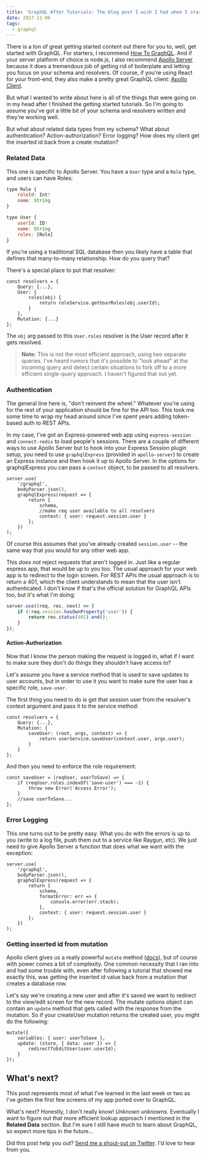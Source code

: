 ```yaml
---
title: 'GraphQL After Tutorials: The blog post I wish I had when I started'
date: 2017-11-06
tags:
  - graphql
---
```


There is a ton of great getting started content out there for you to, well, get started with GraphQL. For starters, I recommend [How To GraphQL](https://www.howtographql.com/). And if your server platform of choice is node.js, I also recommend [Apollo Server](https://github.com/apollographql/apollo-server) because it does a tremendous job of getting rid of boilerplate and letting you focus on your schema and resolvers. Of course, if you're using React for your front-end, they also make a pretty great GraphQL client: [Apollo Client](https://github.com/apollographql/apollo-client).

But what I wanted to write about here is all of the things that were going on in my head after I finished the getting started tutorials. So I'm going to assume you've got a little bit of your schema and resolvers written and they're working well.

But what about related data types from my schema? What about authentication? Action-authorization? Error logging? How does my client get the inserted id back from a create mutation?

### Related Data

This one is specific to Apollo Server. You have a `User` type and a `Role` type, and users can have Roles:

```js
type Role {
	roleId: Int!
	name: String
}

type User {
	userId: ID!
	name: String
	roles: [Role]
}
```

If you're using a traditional SQL database then you likely have a table that defines that many-to-many relationship. How do you query that?

There's a special place to put that resolver:

```js/3-7
const resolvers = {
	Query: {...},
	User: {
		roles(obj) {
			return roleService.getUserRoles(obj.userId);
		}
	},
	Mutation: {...}
};
```

The `obj` arg passed to this `User.roles` resolver is the User record after it gets resolved.

> **Note:** This is not the most efficient approach, using two separate queries. I've heard rumors that it's possible to "look ahead" at the incoming query and detect certain situations to fork off to a more efficient single-query approach. I haven't figured that out yet.

### Authentication

The general line here is, "don't reinvent the wheel." Whatever you're using for the rest of your application should be fine for the API too. This took me some time to wrap my head around since I've spent years adding token-based auth to REST APIs.

In my case, I've got an Express-powered web app using `express-session` and `connect-redis` to load people's sessions. There are a couple of different ways to use Apollo Server but to hook into your Express Session plugin setup, you need to use `graphqlExpress` (provided in `apollo-server`) to create an Express instance and then hook it up to Apollo Server. In the options for graphqlExpress you can pass a `context` object, to be passed to all resolvers.

```js/7-8
server.use(
	'/graphql',
	bodyParser.json(),
	graphqlExpress(request => {
		return {
			schema,
			//make req user available to all resolvers
			context: { user: request.session.user }
		};
	})
);
```

Of course this assumes that you've already created `session.user` -- the same way that you would for any other web app.

This _does not_ reject requests that aren't logged in. Just like a regular express app, that would be up to you too. The usual approach for your web app is to redirect to the login screen. For REST APIs the usual approach is to return a 401, which the client understands to mean that the user isn't authenticated. I don't know if that's the official solution for GraphQL APIs too, but it's what I'm doing:

```js
server.use((req, res, next) => {
	if (!req.session.hasOwnProperty('user')) {
		return res.status(401).end();
	}
});
```

#### Action-Authorization

Now that I know the person making the request is logged in, what if I want to make sure they don't do things they shouldn't have access to?

Let's assume you have a service method that is used to save updates to user accounts, but in order to use it you want to make sure the user has a specific role, `save-user`.

The first thing you need to do is get that session user from the resolver's context argument and pass it to the service method:

```js/4-5
const resolvers = {
	Query: {...},
	Mutation: {
		saveUser: (root, args, context) => {
			return userService.saveUser(context.user, args.user);
		}
	}
};
```

And then you need to enforce the role requirement:

```js/2-3
const saveUser = (reqUser, userToSave) => {
	if (reqUser.roles.indexOf('save-user') === -1) {
		throw new Error('Access Error');
	}
	//save userToSave...
};
```

### Error Logging

This one turns out to be pretty easy. What you do with the errors is up to you (write to a log file, push them out to a service like Raygun, etc). We just need to give Apollo Server a function that does what we want with the exception:

```javascript/7
server.use(
	'/graphql',
	bodyParser.json(),
	graphqlExpress(request => {
		return {
			schema,
			formatError: err => {
				console.error(err.stack);
			},
			context: { user: request.session.user }
		};
	})
);
```

### Getting inserted id from mutation

Apollo client gives us a really powerful `mutate` method ([docs](https://www.apollographql.com/docs/react/basics/mutations.html#calling-mutations)), but of course with power comes a bit of complexity. One common necessity that I ran into and had some trouble with, even after following a tutorial that showed me exactly this, was getting the inserted id value back from a mutation that creates a database row.

Let's say we're creating a new user and after it's saved we want to redirect to the view/edit screen for the new record. The mutate options object can contain an `update` method that gets called with the response from the mutation. So if your createUser mutation returns the created user, you might do the following:

```js/3-4
mutate({
	variables: { user: userToSave },
	update: (store, { data: user }) => {
		redirectToEditUser(user.userId);
	}
});
```

## What's next?

This post represents most of what I've learned in the last week or two as I've gotten the first few screens of my app ported over to GraphQL.

What's next? Honestly, I don't really know! _Unknown unknowns._ Eventually I want to figure out that more efficient lookup approach I mentioned in the **Related Data** section. But I'm sure I still have much to learn about GraphQL, so expect more tips in the future...

Did this post help you out? [Send me a shout-out on Twitter](https://twitter.com/AdamTuttle). I'd love to hear from you.
